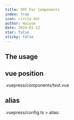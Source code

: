 ```yaml
---
title: SPF For Components
index: true
icon: circle-dot
author: Haiyue
date: 2024-01-12
star: false
sticky: false
---
```


## The usage

<script setup lang="js">
import Test from "@Test";
</script>
<Test/>


## vue position
.vuepress/components/test.vue

## alias 
.vuepress/config.ts  > alias:


